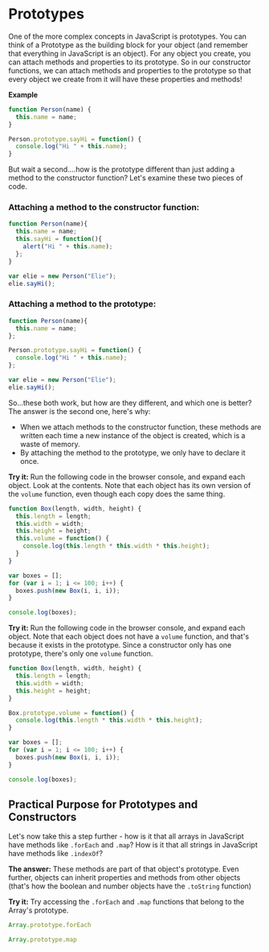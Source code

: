 # Prototypes

One of the more complex concepts in JavaScript is prototypes. You can think of a Prototype as the building block for your object \(and remember that everything in JavaScript is an object\). For any object you create, you can attach methods and properties to its prototype. So in our constructor functions, we can attach methods and properties to the prototype so that every object we create from it will have these properties and methods!

**Example**

```javascript
function Person(name) {
  this.name = name;
}

Person.prototype.sayHi = function() {
  console.log("Hi " + this.name);
}
```

But wait a second....how is the prototype different than just adding a method to the constructor function? Let's examine these two pieces of code.

### Attaching a method to the constructor function:

```javascript
function Person(name){
  this.name = name;
  this.sayHi = function(){
    alert("Hi " + this.name);
  };
}

var elie = new Person("Elie");
elie.sayHi();
```

### Attaching a method to the prototype:

```javascript
function Person(name){
  this.name = name;
};

Person.prototype.sayHi = function() {
  console.log("Hi " + this.name);
};

var elie = new Person("Elie");
elie.sayHi();
```

So...these both work, but how are they different, and which one is better? The answer is the second one, here's why:

* When we attach methods to the constructor function, these methods are written each time a new instance of the object is created, which is a waste of memory.
* By attaching the method to the prototype, we only have to declare it once.

**Try it:** Run the following code in the browser console, and expand each object. Look at the contents. Note that each object has its own version of the `volume` function, even though each copy does the same thing.

```javascript
function Box(length, width, height) {
  this.length = length;
  this.width = width;
  this.height = height;
  this.volume = function() {
    console.log(this.length * this.width * this.height);
  }
}

var boxes = [];
for (var i = 1; i <= 100; i++) {
  boxes.push(new Box(i, i, i));
}

console.log(boxes);
```

**Try it:** Run the following code in the browser console, and expand each object. Note that each object does not have a `volume` function, and that's because it exists in the prototype. Since a constructor only has one prototype, there's only one `volume` function.

```javascript
function Box(length, width, height) {
  this.length = length;
  this.width = width;
  this.height = height;
}

Box.prototype.volume = function() {
  console.log(this.length * this.width * this.height);
}

var boxes = [];
for (var i = 1; i <= 100; i++) {
  boxes.push(new Box(i, i, i));
}

console.log(boxes);
```

## Practical Purpose for Prototypes and Constructors

Let's now take this a step further - how is it that all arrays in JavaScript have methods like `.forEach` and `.map`? How is it that all strings in JavaScript have methods like `.indexOf`?

**The answer:** These methods are part of that object's prototype. Even further, objects can inherit properties and methods from other objects \(that's how the boolean and number objects have the `.toString` function\)

**Try it:** Try accessing the `.forEach` and `.map` functions that belong to the Array's prototype.

```javascript
Array.prototype.forEach

Array.prototype.map
```

